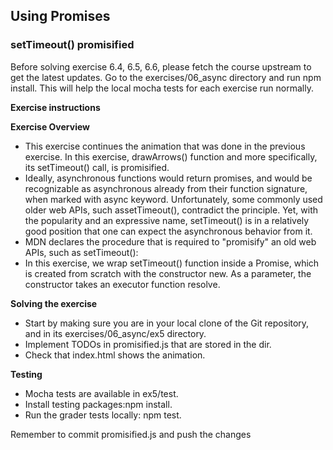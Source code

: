 ## Using Promises

### setTimeout() promisified

Before solving exercise 6.4, 6.5, 6.6, please fetch the course upstream to get the latest updates. Go to the exercises/06_async directory and run npm install. This will help the local mocha tests for each exercise run normally.

**Exercise instructions**

**Exercise Overview**   
  - This exercise continues the animation that was done in the previous exercise. In this exercise, drawArrows() function and more specifically, its setTimeout() call, is promisified.
  - Ideally, asynchronous functions would return promises, and would be recognizable as asynchronous already from their function signature, when marked with async keyword. Unfortunately, some commonly used older web APIs, such assetTimeout(), contradict the principle. Yet, with the popularity and an expressive name, setTimeout() is in a relatively good position that one can expect the asynchronous behavior from it.
  - MDN declares the procedure that is required to "promisify" an old web APIs, such as setTimeout():
  - In this exercise, we wrap setTimeout() function inside a Promise, which is created from scratch with the constructor new. As a parameter, the constructor takes an executor function resolve.

**Solving the exercise**  
  - Start by making sure you are in your local clone of the Git repository, and in its exercises/06_async/ex5 directory.
  - Implement TODOs in promisified.js that are stored in the dir.
  - Check that index.html shows the animation.

**Testing**  
  - Mocha tests are available in ex5/test.
  - Install testing packages:npm install.
  - Run the grader tests locally: npm test.

Remember to commit promisified.js and push the changes 
